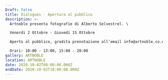 ```yaml
---
Draft: false
title: Dialogues - Apertura al pubblico
description: >-
  Artnoble presenta fotografie di Alberto Selvestrel. \

  Venerdi 2 Ottobre - Giovedi 15 Ottobre 

  Aperto al pubblico, gradita prenotazione all’email info@artnoble.co.uk oppure al numero +39 324 997 4878

  Orari: 10:00 - 13:00, 15:00 - 20:00
gallery: ARTNOBLE
location: ARTNOBLE
date: 2020-10-02T08:00:00.000Z
endDate: 2020-10-02T18:00:00.000Z
---
```

